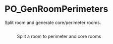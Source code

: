 # PO_GenRoomPerimeters

Split room and generate core/perimeter rooms.

<div>
<figure>
  <img src="https://user-images.githubusercontent.com/9031066/212973442-61d5ecb7-32c0-48e4-867a-a699f6ba524e.gif" alt="">
  <figcaption>
    <p>Split a room to perimeter and core rooms</p>
  </figcaption>
</figure>
</div>

